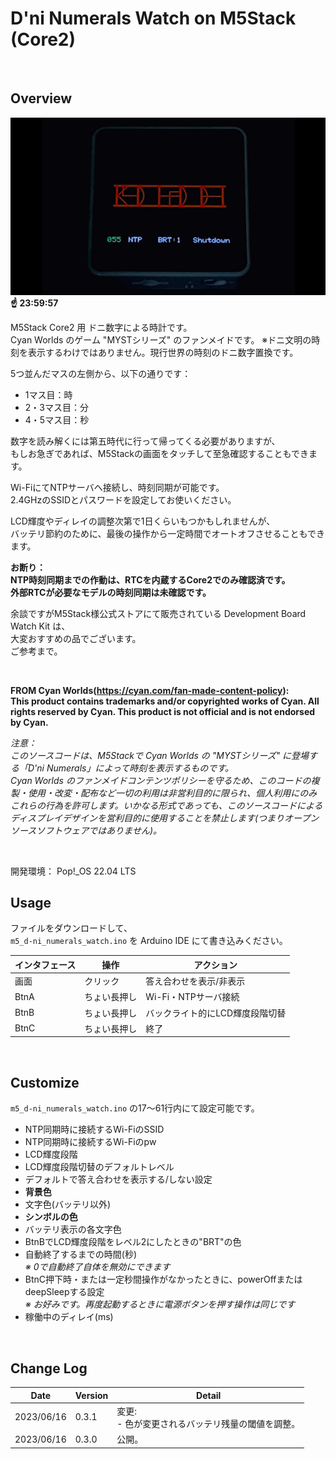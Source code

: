 # D'ni Numerals Watch on M5Stack (Core2)

<br>

## Overview

![image](./image/image1.jpg)<br>
**☝ 23:59:57**

M5Stack Core2 用 ドニ数字による時計です。<br>
Cyan Worlds のゲーム "MYSTシリーズ" のファンメイドです。
※ドニ文明の時刻を表示するわけではありません。現行世界の時刻のドニ数字置換です。<br>

5つ並んだマスの左側から、以下の通りです：

- 1マス目：時
- 2・3マス目：分
- 4・5マス目：秒

数字を読み解くには第五時代に行って帰ってくる必要がありますが、<br>
もしお急ぎであれば、M5Stackの画面をタッチして至急確認することもできます。

Wi-FiにてNTPサーバへ接続し、時刻同期が可能です。<br>
2.4GHzのSSIDとパスワードを設定してお使いください。

LCD輝度やディレイの調整次第で1日くらいもつかもしれませんが、<br>
バッテリ節約のために、最後の操作から一定時間でオートオフさせることもできます。

**お断り：<br>
NTP時刻同期までの作動は、RTCを内蔵するCore2でのみ確認済です。<br>
外部RTCが必要なモデルの時刻同期は未確認です。**


余談ですがM5Stack様公式ストアにて販売されている Development Board Watch Kit は、<br>
大変おすすめの品でございます。<br>
ご参考まで。

<br>

**FROM Cyan Worlds(https://cyan.com/fan-made-content-policy):**<br>
**This product contains trademarks and/or copyrighted works of Cyan. All rights reserved by Cyan. This product is not official and is not endorsed by Cyan.**<br>

_注意：_<br>
_このソースコードは、M5Stackで Cyan Worlds の "MYSTシリーズ" に登場する「D'ni Numerals」によって時刻を表示するものです。_<br>
_Cyan Worlds のファンメイドコンテンツポリシーを守るため、このコードの複製・使用・改変・配布など一切の利用は非営利目的に限られ、個人利用にのみこれらの行為を許可します。いかなる形式であっても、このソースコードによるディスプレイデザインを営利目的に使用することを禁止します(つまりオープンソースソフトウェアではありません)。_

<br>

開発環境： Pop!\_OS 22.04 LTS

## Usage

ファイルをダウンロードして、<br>
`m5_d-ni_numerals_watch.ino` を Arduino IDE にて書き込みください。


インタフェース | 操作        | アクション
---------------|-------------|--------------------------------
画面           | クリック     | 答え合わせを表示/非表示
BtnA           | ちょい長押し | Wi-Fi・NTPサーバ接続
BtnB           | ちょい長押し | バックライト的にLCD輝度段階切替
BtnC           | ちょい長押し | 終了

<br>

## Customize

`m5_d-ni_numerals_watch.ino` の17〜61行内にて設定可能です。


- NTP同期時に接続するWi-FiのSSID
- NTP同期時に接続するWi-Fiのpw
- LCD輝度段階
- LCD輝度段階切替のデフォルトレベル
- デフォルトで答え合わせを表示する/しない設定
- **背景色**
- 文字色(バッテリ以外)
- **シンボルの色**
- バッテリ表示の各文字色
- BtnBでLCD輝度段階をレベル2にしたときの"BRT"の色
- 自動終了するまでの時間(秒)<br>
  *※ 0で自動終了自体を無効にできます*
- BtnC押下時・または一定秒間操作がなかったときに、powerOffまたはdeepSleepする設定<br>
  *※ お好みです。再度起動するときに電源ボタンを押す操作は同じです*
- 稼働中のディレイ(ms)

<br>

## Change Log

Date       | Version | Detail
-----------|---------|-------------------------------
2023/06/16 | 0.3.1   | 変更: <br>- 色が変更されるバッテリ残量の閾値を調整。
2023/06/16 | 0.3.0   | 公開。
